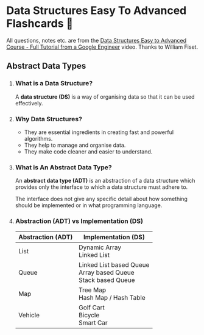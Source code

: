 # Data Structures Easy To Advanced Flashcards 🥷

All questions, notes etc. are from the [Data Structures Easy to Advanced Course - Full Tutorial from a Google Engineer](https://www.youtube.com/watch?v=RBSGKlAvoiM) video. Thanks to William Fiset.

## Abstract Data Types

1. ### What is a Data Structure?

   A **data structure (DS)** is a way of organising data so that it can be used effectively.

2. ### Why Data Structures?

   - They are essential ingredients in creating fast and powerful algorithms.
   - They help to manage and organise data.
   - They make code cleaner and easier to understand.

3. ### What is An Abstract Data Type?

   An **abstract data type (ADT)** is an abstraction of a data structure which provides only the interface to which a data structure must adhere to.

   The interface does not give any specific detail about how something should be implemented or in what programming language.

4. ### Abstraction (ADT) vs Implementation (DS)
   | Abstraction (ADT) | Implementation (DS)                                               |
   | ----------------- | ----------------------------------------------------------------- |
   | List              | Dynamic Array<br>Linked List                                      |
   | Queue             | Linked List based Queue<br>Array based Queue<br>Stack based Queue |
   | Map               | Tree Map<br>Hash Map / Hash Table                                 |
   | Vehicle           | Golf Cart<br>Bicycle<br>Smart Car                                 |
